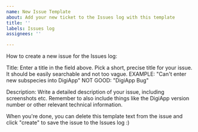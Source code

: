 ```yaml
---
name: New Issue Template
about: Add your new ticket to the Issues log with this template
title: ''
labels: Issues log
assignees: ''

---
```


How to create a new issue for the Issues log:

Title: 
Enter a title in the field above. 
Pick a short, precise title for your issue. It should be easily searchable and not too vague. 
EXAMPLE: "Can't enter new subspecies into DigiApp"
NOT GOOD: "DigiApp Bug"

Description: 
Write a detailed description of your issue, including screenshots etc.
Remember to also include things like the DigiApp version number or other relevant technical information.

When you're done, you can delete this template text from the issue and click "create" to save the issue to the Issues log :)
